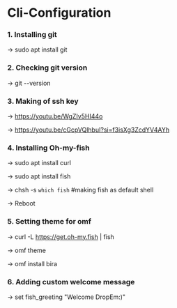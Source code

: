 # Cli-Configuration

### 1. Installing git

-> sudo apt install git

### 2. Checking git version

-> git --version

### 3. Making of ssh key

-> https://youtu.be/WgZIv5HI44o

-> https://youtu.be/cGcpVQlhbuI?si=f3isXg3ZcdYV4AYh

### 4. Installing Oh-my-fish

-> sudo apt install curl

-> sudo apt install fish

-> chsh -s `which fish` #making fish as default shell

-> Reboot 

### 5. Setting theme for omf

-> curl -L https://get.oh-my.fish | fish

-> omf theme

-> omf install bira

### 6. Adding custom welcome message

-> set fish_greeting "Welcome DropEm:)"




